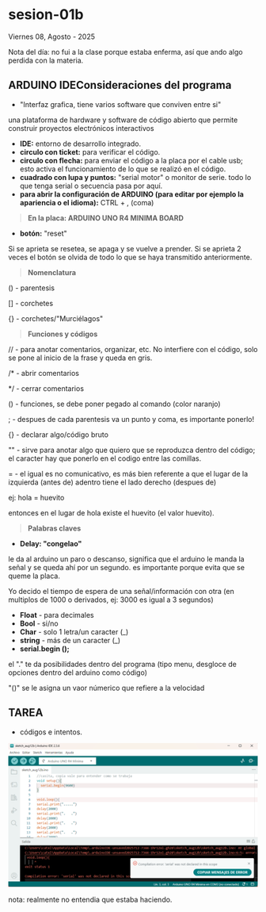 # sesion-01b

Viernes 08, Agosto - 2025

Nota del día: no fui a la clase porque estaba enferma, así que ando algo perdida con la materia.

## ARDUINO IDE**Consideraciones del programa**

- "Interfaz grafica, tiene varios software que conviven entre si"
  
una plataforma de hardware y software de código abierto que permite construir proyectos electrónicos interactivos

- **IDE:** entorno de desarrollo integrado.
- **circulo con ticket:** para verificar el código.
- **circulo con flecha:** para enviar el código a la placa por el cable usb; esto activa el funcionamiento de lo que se realizó en el código.
- **cuadrado con lupa y puntos:** "serial motor" o monitor de serie. todo lo que tenga serial o secuencia pasa por aquí.
- **para abrir la configuración de ARDUINO (para editar por ejemplo la apariencia o el idioma):** CTRL + , (coma)
  
>**En la placa: ARDUINO UNO R4 MINIMA BOARD**

- **botón:** "reset"

Si se aprieta se resetea, se apaga y se vuelve a prender. Si se aprieta 2 veces el botón se olvida de todo lo que se haya transmitido anteriormente.

>**Nomenclatura**

() - parentesis

[] - corchetes

{} - corchetes/"Murciélagos"

>**Funciones y códigos**

// - para anotar comentarios, organizar, etc. No interfiere con el código, solo se pone al inicio de la frase y queda en gris.

/* - abrir comentarios

*/ - cerrar comentarios

() - funciones, se debe poner pegado al comando (color naranjo)

; - despues de cada parentesis va un punto y coma, es importante ponerlo!

{} - declarar algo/código bruto

"" - sirve para anotar algo que quiero que se reproduzca dentro del código; el caracter hay que ponerlo en el codigo entre las comillas.

= - el igual es no comunicativo, es más bien referente a que el lugar de la izquierda (antes de) adentro tiene el lado derecho (despues de)

ej: hola = huevito

entonces en el lugar de hola existe el huevito (el valor huevito).

>**Palabras claves**

- **Delay: "congelao"**

le da al arduino un paro o descanso, significa que el arduino le manda la señal y se queda ahí por un segundo.
es importante porque evita que se queme la placa.

Yo decido el tiempo de espera de una señal/información con otra (en multiplos de 1000 o derivados, ej: 3000 es igual a 3 segundos)

- **Float** - para decimales
- **Bool** - si/no
- **Char** - solo 1 letra/un caracter (_)
- **string** - más de un caracter (_)
- **serial.begin ();**
  
el "." te da posibilidades dentro del programa (tipo menu, desgloce de opciones dentro del arduino como código)

"()" se le asigna un vaor númerico que refiere a la velocidad

## TAREA

- códigos e intentos.

![pantallazo](./imagenes/pantallazo.png)

nota: realmente no entendia que estaba haciendo.
